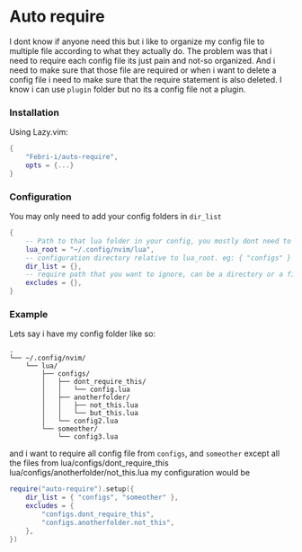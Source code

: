 # Auto require

I dont know if anyone need this but i like to organize my config file to multiple file according to what they actually do. The problem was that i need to require each config file its just pain and not-so organized. And i need to make sure that those file are required or when i want to delete a config file i need to make sure that the require statement is also deleted. I know i can use ```plugin``` folder but no its a config file not a plugin.

### Installation

Using Lazy.vim:

```lua
{
    "Febri-i/auto-require",
    opts = {...}
}

```

### Configuration

You may only need to add your config folders in ```dir_list```

```lua
{
	-- Path to that lua folder in your config, you mostly dont need to change it. Make sure its ended in that lua folder or else it will throw an error
	lua_root = "~/.config/nvim/lua",
	-- configuration directory relative to lua_root. eg: { "configs" }
	dir_list = {},
	-- require path that you want to ignore, can be a directory or a file eg: { "configs.dontrequire" }
	excludes = {},
}
```

### Example

Lets say i have my config folder like so:


```
.
└── ~/.config/nvim/
    └── lua/
        ├── configs/
        │   ├── dont_require_this/
        │   │   └── config.lua
        │   ├── anotherfolder/
        │   │   ├── not_this.lua
        │   │   └── but_this.lua
        │   └── config2.lua
        └── someother/
            └── config3.lua
```

and i want to require all config file from ```configs```, and ```someother``` except all the files from lua/configs/dont_require_this lua/configs/anotherfolder/not_this.lua my configuration would be


```lua
require("auto-require").setup({
	dir_list = { "configs", "someother" },
	excludes = {
		"configs.dont_require_this",
		"configs.anotherfolder.not_this",
	},
})
```
